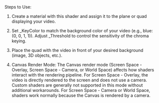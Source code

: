 Steps to Use:

1. Create a material with this shader and assign it to the plane or quad displaying your video.

2. Set _KeyColor to match the background color of your video (e.g., blue: (0, 0, 1, 1)). Adjust _Threshold to control the sensitivity of the chroma keying.

3. Place the quad with the video in front of your desired background (image, 3D objects, etc.).

4. Canvas Render Mode:
The Canvas render mode (Screen Space - Overlay, Screen Space - Camera, or World Space) affects how shaders interact with the rendering pipeline.
For Screen Space - Overlay, the video is directly rendered to the screen and does not use a camera. Custom shaders are generally not supported in this mode without additional workarounds.
For Screen Space - Camera or World Space, shaders work normally because the Canvas is rendered by a camera.
